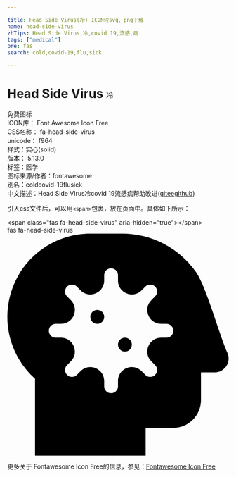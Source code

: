 ```yaml
---

title: Head Side Virus(冷) ICON转svg、png下载
name: head-side-virus
zhTips: Head Side Virus,冷,covid 19,流感,病
tags: ["medical"]
pre: fas
search: cold,covid-19,flu,sick

---
```


# Head Side Virus  <small style="font-size: 60%;font-weight: 100">冷</small>


<div class="detail-page">
<p>
<span><span class="badge-success badge">免费图标</span> </span>
<br/>
<span>
ICON库：
<span class="badge-secondary badge">Font Awesome Icon Free</span> 
</span>
<br/>
<span>
CSS名称：
<span class="badge-secondary badge">fa-head-side-virus</span> 
</span>
<br/>
<span>
unicode：
<span class="badge-secondary badge">f964</span> 
<copy-btn content='f964' btn-title=""></copy-btn>
<copy-btn :content='String.fromCodePoint(parseInt("f964", 16))' btn-title="复制U"></copy-btn>
</span><br/><span>样式：<span class="badge-light badge">实心(solid)</span></span>
<br/>
<span>
版本：
<span class="badge-secondary badge">5.13.0</span> 
</span><br/><span>标签：<span class="badge-light badge"><router-link to="/tags/medical.html">医学</router-link></span></span>
<br/>
<span>图标来源/作者：<span class="badge-light badge">fontawesome</span></span> 
<br/>
<span>别名：<span class="badge-light badge">cold</span><span class="badge-light badge">covid-19</span><span class="badge-light badge">flu</span><span class="badge-light badge">sick</span></span><br/><span class="zh-detail">中文描述：<span class="badge-primary badge">Head Side Virus</span><span class="badge-primary badge">冷</span><span class="badge-primary badge">covid 19</span><span class="badge-primary badge">流感</span><span class="badge-primary badge">病</span><span class="help-link"><span>帮助改进</span>(<a href="https://gitee.com/liuwave/icon-helper/edit/master/json/fontawesome/solid/head-side-virus.json" target="_blank" rel="noopener noreferrer">gitee</a><a href="https://github.com/liuwave/icon-helper/edit/master/json/fontawesome/solid/head-side-virus.json" target="_blank" rel="noopener noreferrer">github</a></span>)</span><br/>
</p>
</div>
<div class="alert alert-dark">
  <i class="fas fa-head-side-virus fa-xs"></i>
  <i class="fas fa-head-side-virus fa-sm"></i>
  <i class="fas fa-head-side-virus fa-lg"></i>
  <i class="fas fa-head-side-virus fa-2x"></i>
  <i class="fas fa-head-side-virus fa-3x"></i>
  <i class="fas fa-head-side-virus fa-5x"></i>
  <i class="fas fa-head-side-virus fa-7x"></i>
</div>
<div>
  <p>引入css文件后，可以用<code>&lt;span&gt;</code>包裹，放在页面中。具体如下所示：    
  </p>
  <div class="alert alert-primary" style="font-size: 14px">
    &lt;span class="fas fa-head-side-virus" aria-hidden="true"&gt;&lt;/span&gt;
    <copy-btn content='<span class="fas fa-head-side-virus" aria-hidden="true"></span>'></copy-btn>
  </div>
  <div class="alert alert-secondary">
    <i class="fas fa-head-side-virus"
    style="font-size: 24px"
    aria-hidden="true"></i> fas fa-head-side-virus
    <copy-btn content="fas fa-head-side-virus" btn-title="复制图标名称"></copy-btn>
  </div>
</div>
<div id="svg" class="svg-wrap">
<svg xmlns="http://www.w3.org/2000/svg" viewBox="0 0 512 512"><path d="M272,240a16,16,0,1,0,16,16A16,16,0,0,0,272,240Zm-64-64a16,16,0,1,0,16,16A16,16,0,0,0,208,176Zm301.2,99c-20.93-47.12-48.43-151.73-73.07-186.75A207.9,207.9,0,0,0,266.09,0H192C86,0,0,86,0,192A191.23,191.23,0,0,0,64,334.81V512H320V448h64a64,64,0,0,0,64-64V320H480A32,32,0,0,0,509.2,275ZM368,240H355.88c-28.51,0-42.79,34.47-22.63,54.63l8.58,8.57a16,16,0,1,1-22.63,22.63l-8.57-8.58C290.47,297.09,256,311.37,256,339.88V352a16,16,0,0,1-32,0V339.88c0-28.51-34.47-42.79-54.63-22.63l-8.57,8.58a16,16,0,0,1-22.63-22.63l8.58-8.57c20.16-20.16,5.88-54.63-22.63-54.63H112a16,16,0,0,1,0-32h12.12c28.51,0,42.79-34.47,22.63-54.63l-8.58-8.57a16,16,0,0,1,22.63-22.63l8.57,8.58c20.16,20.16,54.63,5.88,54.63-22.63V96a16,16,0,0,1,32,0v12.12c0,28.51,34.47,42.79,54.63,22.63l8.57-8.58a16,16,0,0,1,22.63,22.63l-8.58,8.57C313.09,173.53,327.37,208,355.88,208H368a16,16,0,0,1,0,32Z"/></svg>
</div>
<detail full-name='fa-head-side-virus'></detail>
    
<div><p>更多关于  Fontawesome Icon Free的信息，参见：<a target="_blank" href="https://iconhelper.cn/fontawesome.html">Fontawesome Icon Free</a>
</p></div>

